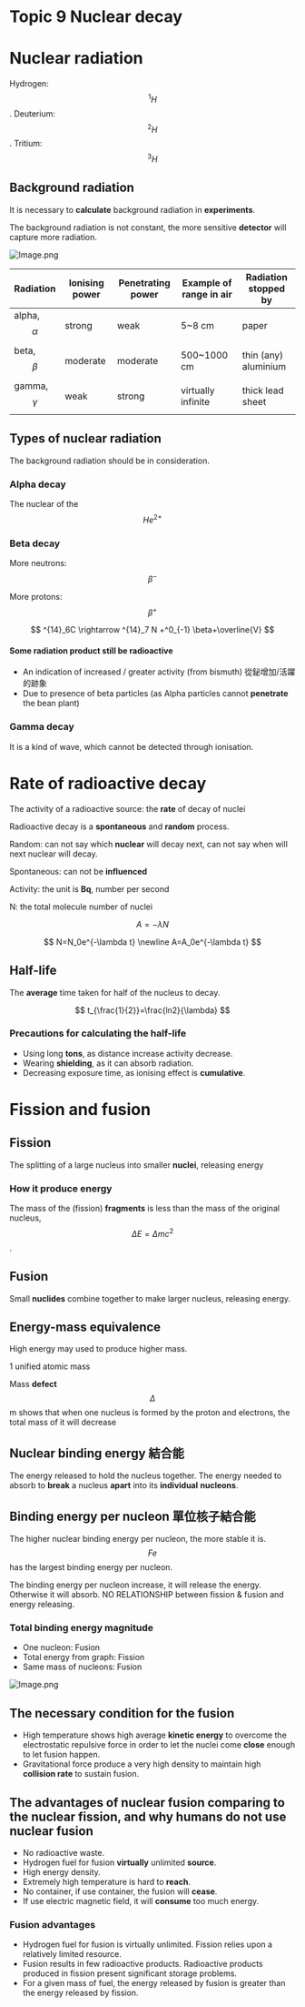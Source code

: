 # Topic 9 Nuclear decay

# Nuclear radiation

Hydrogen: $$^1H$$. Deuterium: $$^2H$$. Tritium: $$^3H$$

## Background radiation

It is necessary to **calculate** background radiation in **experiments**.

The background radiation is not constant, the more sensitive **detector** will capture more radiation.

![Image.png](Topic%209%20Nuclear%20decay.assets/Image.png)

| Radiation         | lonising power | Penetrating power | Example of range in air | Radiation stopped by |
| ----------------- | -------------- | ----------------- | ----------------------- | -------------------- |
| alpha, $$\alpha$$ | strong         | weak              | 5~8 cm                  | paper                |
| beta, $$\beta$$   | moderate       | moderate          | 500~1000 cm             | thin (any) aluminium |
| gamma, $$\gamma$$ | weak           | strong            | virtually infinite      | thick lead sheet     |

## Types of nuclear radiation

The background radiation should be in consideration.

### Alpha decay

The nuclear of the $$He^{2+}$$

### Beta decay

More neutrons: $$\beta ^-$$

More protons: $$\beta ^+$$

$$
^{14}_6C \rightarrow ^{14}_7 N +^0_{-1} \beta+\overline{V}
$$

#### Some radiation product still be radioactive

- An indication of increased / greater activity (from bismuth) 從鉍增加/活躍的跡象
- Due to presence of beta particles (as Alpha particles cannot **penetrate** the bean plant)

### Gamma decay

It is a kind of wave, which cannot be detected through ionisation.

# Rate of radioactive decay

The activity of a radioactive source: the **rate** of decay of nuclei

Radioactive decay is a **spontaneous** and **random** process.

Random: can not say which **nuclear** will decay next, can not say when will next nuclear will decay.

Spontaneous: can not be **influenced**

Activity: the unit is **Bq**, number per second

N: the total molecule number of nuclei

$$
A=-\lambda N
$$

$$
N=N_0e^{-\lambda t} \newline
A=A_0e^{-\lambda t}
$$

## Half-life

The **average** time taken for half of the nucleus to decay.

$$
t_{\frac{1}{2}}=\frac{ln2}{\lambda}
$$

### Precautions for calculating the half-life

- Using long **tons**, as distance increase activity decrease.
- Wearing **shielding**, as it can absorb radiation.
- Decreasing exposure time, as ionising effect is **cumulative**.

# Fission and fusion

## Fission

The splitting of a large nucleus into smaller **nuclei**, releasing energy

### How it produce energy

The mass of the (fission) **fragments** is less than the mass of the original nucleus, $$\Delta E = \Delta m c^2$$.

## Fusion

Small **nuclides** combine together to make larger nucleus, releasing energy.

## Energy-mass equivalence

High energy may used to produce higher mass.

1 unified atomic mass

Mass **defect** $$\Delta $$m shows that when one nucleus is formed by the proton and electrons, the total mass of it will decrease

## Nuclear binding energy 結合能

The energy released to hold the nucleus together. The energy needed to absorb to **break** a nucleus **apart** into its **individual** **nucleons**.

## Binding energy per nucleon 單位核子結合能

The higher nuclear binding energy per nucleon, the more stable it is. $$Fe$$ has the largest binding energy per nucleon.

The binding energy per nucleon increase, it will release the energy. Otherwise it will absorb. NO RELATIONSHIP between fission & fusion and energy releasing.

### Total binding energy magnitude

- One nucleon: Fusion
- Total energy from graph: Fission
- Same mass of nucleons: Fusion

![Image.png](Topic%209%20Nuclear%20decay.assets/Image%20(2).png)

## The necessary condition for the fusion

- High temperature shows high average **kinetic energy** to overcome the electrostatic repulsive force in order to let the nuclei come **close** enough to let fusion happen.
- Gravitational force produce a very high density to maintain high **collision rate** to sustain fusion.

## The advantages of nuclear fusion comparing to the nuclear fission, and why humans do not use nuclear fusion

- No radioactive waste.
- Hydrogen fuel for fusion **virtually** unlimited **source**.
- High energy density.
- Extremely high temperature is hard to **reach**.
- No container, if use container, the fusion will **cease**.
- If use electric magnetic field, it will **consume** too much energy.

### Fusion advantages

- Hydrogen fuel for fusion is virtually unlimited. Fission relies upon a relatively limited resource.
- Fusion results in few radioactive products. Radioactive products produced in fission present significant storage problems.
- For a given mass of fuel, the energy released by fusion is greater than the energy released by fission.


